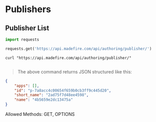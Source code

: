 # Publishers

## Publisher List

```python
import requests

requests.get('https://api.madefire.com/api/authoring/publisher/')
```

```shell
curl "https://api.madefire.com/api/authoring/publisher/"
```

```javascript
```

> The above command returns JSON structured like this:

```json
{
    "apps": [],
    "id": "p-7a8acc4c00654f659b0cb3ff9c445d20",
    "short_name": "2ad75f7d48ee4598",
    "name": "4b5659e2dc13475a"
}
```

Allowed Methods: GET, OPTIONS


